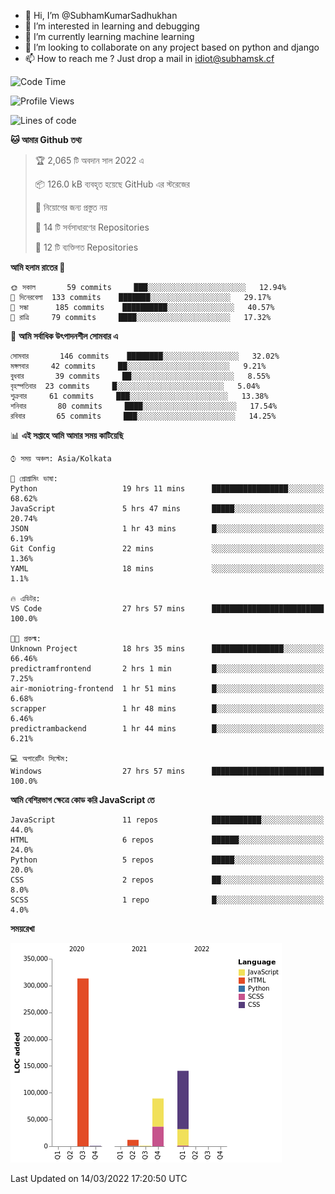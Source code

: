 - 👋 Hi, I’m @SubhamKumarSadhukhan
- 👀 I’m interested in learning and debugging
- 🌱 I’m currently learning machine learning
- 💞️ I’m looking to collaborate on any project based on python and django
- 📫 How to reach me ?
      Just drop a mail in idiot@subhamsk.cf

<!---
SubhamKumarSadhukhan/SubhamKumarSadhukhan is a ✨ special ✨ repository because its `README.md` (this file) appears on your GitHub profile.
You can click the Preview link to take a look at your changes.
--->


<!--START_SECTION:waka-->
![Code Time](http://img.shields.io/badge/Code%20Time-263%20hrs%2032%20mins-blue)

![Profile Views](http://img.shields.io/badge/%E0%A6%AA%E0%A7%8D%E0%A6%B0%E0%A7%8B%E0%A6%AB%E0%A6%BE%E0%A6%87%E0%A6%B2%20%E0%A6%A6%E0%A6%B0%E0%A7%8D%E0%A6%B6%E0%A6%A8-0-blue)

![Lines of code](https://img.shields.io/badge/%E0%A6%B9%E0%A7%8D%E0%A6%AF%E0%A6%BE%E0%A6%B2%E0%A7%8B%20%E0%A6%93%E0%A6%AF%E0%A6%BC%E0%A6%BE%E0%A6%B0%E0%A7%8D%E0%A6%B2%E0%A7%8D%E0%A6%A1%20%E0%A6%A5%E0%A7%87%E0%A6%95%E0%A7%87%20%E0%A6%86%E0%A6%AE%E0%A6%BF%20%E0%A6%B2%E0%A6%BF%E0%A6%96%E0%A7%87%E0%A6%9B%E0%A6%BF-557%20Thousand%20%E0%A6%95%E0%A7%8B%E0%A6%A1%E0%A7%87%E0%A6%B0%20%E0%A6%B2%E0%A6%BE%E0%A6%87%E0%A6%A8-blue)

**🐱 আমার Github তথ্য** 

> 🏆 2,065 টি অবদান সাল 2022 এ
 > 
> 📦 126.0 kB ব্যবহৃত হয়েছে GitHub এর স্টরেজের 
 > 
> 🚫 নিয়োগের জন্য প্রস্তুত নয়
 > 
> 📜 14 টি সর্বসাধারণের Repositories 
 > 
> 🔑 12 টি ব্যক্তিগত Repositories  
 > 
**আমি হলাম রাতের 🦉** 

```text
🌞 সকাল       59 commits     ███░░░░░░░░░░░░░░░░░░░░░░   12.94% 
🌆 দিনেরবেলা  133 commits    ███████░░░░░░░░░░░░░░░░░░   29.17% 
🌃 সন্ধা      185 commits    ██████████░░░░░░░░░░░░░░░   40.57% 
🌙 রাত্রি     79 commits     ████░░░░░░░░░░░░░░░░░░░░░   17.32%

```
📅 **আমি সর্বাধিক উৎপাদনশীল সোমবার এ** 

```text
সোমবার       146 commits    ████████░░░░░░░░░░░░░░░░░   32.02% 
মঙ্গলবার     42 commits     ██░░░░░░░░░░░░░░░░░░░░░░░   9.21% 
বুধবার       39 commits     ██░░░░░░░░░░░░░░░░░░░░░░░   8.55% 
বৃহস্পতিবার  23 commits     █░░░░░░░░░░░░░░░░░░░░░░░░   5.04% 
শুক্রবার     61 commits     ███░░░░░░░░░░░░░░░░░░░░░░   13.38% 
শনিবার       80 commits     ████░░░░░░░░░░░░░░░░░░░░░   17.54% 
রবিবার       65 commits     ███░░░░░░░░░░░░░░░░░░░░░░   14.25%

```


📊 **এই সপ্তাহে আমি আমার সময় কাটিয়েছি** 

```text
⌚︎ সময় অঞ্চল: Asia/Kolkata

💬 প্রোগ্রামিং ভাষা: 
Python                   19 hrs 11 mins      █████████████████░░░░░░░░   68.62% 
JavaScript               5 hrs 47 mins       █████░░░░░░░░░░░░░░░░░░░░   20.74% 
JSON                     1 hr 43 mins        █░░░░░░░░░░░░░░░░░░░░░░░░   6.19% 
Git Config               22 mins             ░░░░░░░░░░░░░░░░░░░░░░░░░   1.36% 
YAML                     18 mins             ░░░░░░░░░░░░░░░░░░░░░░░░░   1.1%

🔥 এডিটর: 
VS Code                  27 hrs 57 mins      █████████████████████████   100.0%

🐱‍💻 প্রকল্ম: 
Unknown Project          18 hrs 35 mins      ████████████████░░░░░░░░░   66.46% 
predictramfrontend       2 hrs 1 min         █░░░░░░░░░░░░░░░░░░░░░░░░   7.25% 
air-moniotring-frontend  1 hr 51 mins        █░░░░░░░░░░░░░░░░░░░░░░░░   6.68% 
scrapper                 1 hr 48 mins        █░░░░░░░░░░░░░░░░░░░░░░░░   6.46% 
predictrambackend        1 hr 44 mins        █░░░░░░░░░░░░░░░░░░░░░░░░   6.21%

💻 অপারেটিং সিস্টেম: 
Windows                  27 hrs 57 mins      █████████████████████████   100.0%

```

**আমি বেশিরভাগ ক্ষেত্রে কোড করি JavaScript তে** 

```text
JavaScript               11 repos            ███████████░░░░░░░░░░░░░░   44.0% 
HTML                     6 repos             ██████░░░░░░░░░░░░░░░░░░░   24.0% 
Python                   5 repos             █████░░░░░░░░░░░░░░░░░░░░   20.0% 
CSS                      2 repos             ██░░░░░░░░░░░░░░░░░░░░░░░   8.0% 
SCSS                     1 repo              █░░░░░░░░░░░░░░░░░░░░░░░░   4.0%

```


**সময়রেখা**

![Chart not found](https://raw.githubusercontent.com/SubhamKumarSadhukhan/SubhamKumarSadhukhan/main/charts/bar_graph.png) 


 Last Updated on 14/03/2022 17:20:50 UTC
<!--END_SECTION:waka-->
